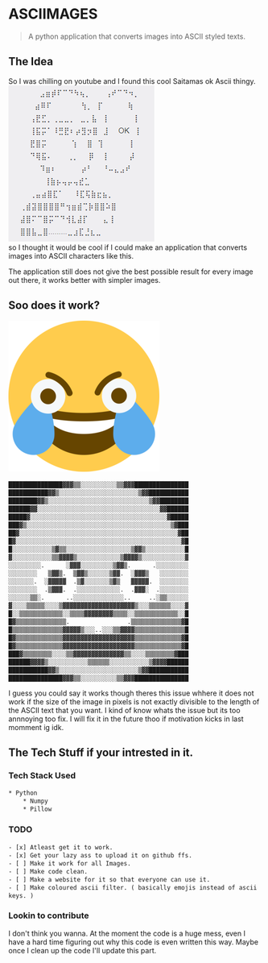 # ASCIIMAGES 

> A python application that converts images into ASCII styled texts. 

## The Idea
So I was chilling on youtube and I found this cool Saitamas ok Ascii thingy.  
![Saitama: OK](https://github.com/fauwara/images-to-ascii/blob/master/src/saitama-ok-ascii.png?raw=true)  
so I thought it would be cool if I could make an application that converts images into ASCII characters like this.

The application still does not give the best possible result for every image out there, it works better with simpler images.

## Soo does it work?
![Cursed LMAO](https://github.com/fauwara/images-to-ascii/blob/master/src/lmao.png?raw=true)
```
███████████████▓▓▓▒▒░░░░░░░░░░▒▒▓▓▓███████████████
███████████▓▓▒░░░░░░░░░░░░░░░░░░░░░░▒▓▓███████████
████████▓▓▒░░░░░░░░░░░░░░░░░░░░░░░░░░░░▒▓▓████████
██████▓▓░░░░░░░░░░░░░░░░░░░░░░░░░░░░░░░░░░▓▓██████
█████▓░░░░░░░░░░░░░░░░░░░░░░░░░░░░░░░░░░░░░░▓█████
███▓▒░░░░░░░░░░░░░░░░░░░░░░░░░░░░░░░░░░░░░░░░▒▓███
██▓░░░░░░░░░░░░░░░░░░░░░░░░░░░░░░░░░░░░░░░░░░░░▓██
█▓░░░░░░░░░░░░░░░░░░░░░░░░░░░░░░░░░░░░░░░░░░░░░░▓█
█░░░░░░░░░░░▒▓▒▒░░░░░░░░░░░░░░░░░░▒▓▓▒░░░░░░░░░░░█
▓░░░░░░░░░░░▒▒▓▓▓▓▒░░░░░░░░░░░░▒▓▓▓▓▒░░░░░░░░░░░░▓
░░░░░░░░░.      ░▓▓▓░░░░░░░░░▒▓▓▒.      .░░░░░░░░░
░░░░░░░░   ▒▓▓▒.  ▒▓▓▒░░░░░░▒▓▓.  ░▓▓▓▒   ░░░░░░░░
░░░░░░░.  ░▓▓▓▓▓  .▒▓░░░░░░░▒▓▒   ▓▓▓▓▓.  ░░░░░░░░
░░░░░░░░  .▒▓▓▓.  .░░░░░░░░░░░░.  .▓▓▓░  .░░░░░░░░
░░░░░░▒▒░.      ..░░░░░░░░░░░░░░..     ..░▒▒░░░░░░
▓░░░░▒▒▒▒▒░░░░▒▓▓▓▓▓▓▓▓▓▓▓▓▓▓▓▓▓▓▓▓▒░░░▒▒▒▒▒▒░░░░▓
█░░▒▒▒▒▒▒▒▒▒▒▒▒░░▒▒▒▒▓▓▓▓▓▓▓▓▒▒▒▒░░▒▒▒▒▒▒▒▒▒▒▒▒░░█
█▓▒▒▒▒▒▒▒▒▒▒▒▒▒▒.                .▒▒▒▒▒▒▒▒▒▒▒▒▒▒▓█
█▒▒▒▒▒▒▒▒▒▒▒▒▒▒▓▓▓▓▓▒░░░..░░░▒▒▓▓▓▓▒▒▒▒▒▒▒▒▒▒▒▒▒▒█
█▓▒▒▒▒▒▒▒▒▒▒▒▒▒▓▓▓▓▓▓▓▓▓▓▓▓▓▓▓▓▓▓▓▓▒▒▒▒▒▒▒▒▒▒▒▒▒▓█
█▓▒▒▒▒▒▒▒▒▒▒▒▒▒▓▓▓▓▓▓▓▓▓▓▓▓▓▓▓▓▓▓▓▓▒▒▒▒▒▒▒▒▒▒▒▒▒▓█
███▓▒▒▒▒▒▒▒▒░░░░▒▒▓▓▓▓▓▓▓▓▓▓▓▓▓▓▒▒░░░░▒▒▒▒▒▒▒▒▓███
██████▓▓▓▓▒░░░░░░░░░░░▒▒▒▒▒▒░░░░░░░░░░░▒▓▓▓▓██████
███████████▓▓▒░░░░░░░░░░░░░░░░░░░░░░▒▓▓███████████
███████████████▓▓▓▒▒░░░░░░░░░░▒▒▓▓▓███████████████
```

I guess you could say it works though theres this issue whhere it does not work if the size of the image in pixels is not exactly divisible to the length of the ASCII text that you want. I kind of know whats the issue but its too annnoying too fix. I will fix it in the future thoo if motivation kicks in last momment ig idk.

## The Tech Stuff if your intrested in it.

### Tech Stack Used
    * Python
        * Numpy
        * Pillow

### TODO
    - [x] Atleast get it to work.
    - [x] Get your lazy ass to upload it on github ffs.
    - [ ] Make it work for all Images.
    - [ ] Make code clean.
    - [ ] Make a website for it so that everyone can use it.
    - [ ] Make coloured ascii filter. ( basically emojis instead of ascii keys. )

### Lookin to contribute
I don't think you wanna. At the moment the code is a huge mess, even I have a hard time figuring out why this code is even written this way.
Maybe once I clean up the code I'll update this part.
